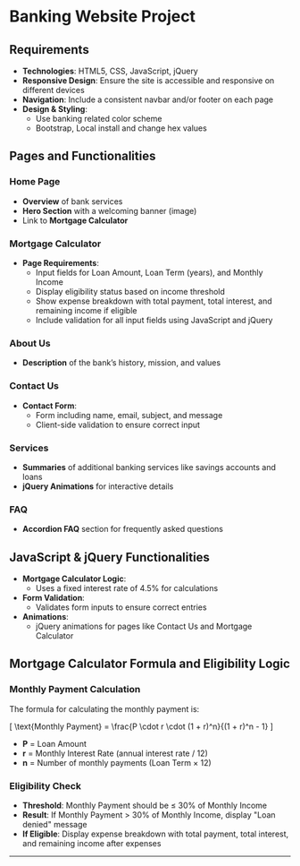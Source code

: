 # Banking Website Project

## Requirements

- **Technologies**: HTML5, CSS, JavaScript, jQuery
- **Responsive Design**: Ensure the site is accessible and responsive on different devices
- **Navigation**: Include a consistent navbar and/or footer on each page
- **Design & Styling**:
  - Use banking related color scheme
  - Bootstrap, Local install and change hex values

## Pages and Functionalities

### Home Page

- **Overview** of bank services
- **Hero Section** with a welcoming banner (image)
- Link to **Mortgage Calculator**

### Mortgage Calculator

- **Page Requirements**:
  - Input fields for Loan Amount, Loan Term (years), and Monthly Income
  - Display eligibility status based on income threshold
  - Show expense breakdown with total payment, total interest, and remaining income if eligible
  - Include validation for all input fields using JavaScript and jQuery

### About Us

- **Description** of the bank’s history, mission, and values

### Contact Us

- **Contact Form**:
  - Form including name, email, subject, and message
  - Client-side validation to ensure correct input

### Services

- **Summaries** of additional banking services like savings accounts and loans
- **jQuery Animations** for interactive details

### FAQ

- **Accordion FAQ** section for frequently asked questions

## JavaScript & jQuery Functionalities

- **Mortgage Calculator Logic**:
  - Uses a fixed interest rate of 4.5% for calculations
- **Form Validation**:
  - Validates form inputs to ensure correct entries
- **Animations**:
  - jQuery animations for pages like Contact Us and Mortgage Calculator

## Mortgage Calculator Formula and Eligibility Logic

### Monthly Payment Calculation

The formula for calculating the monthly payment is:

\[
\text{Monthly Payment} = \frac{P \cdot r \cdot (1 + r)^n}{(1 + r)^n - 1}
\]

- **P** = Loan Amount
- **r** = Monthly Interest Rate (annual interest rate / 12)
- **n** = Number of monthly payments (Loan Term × 12)

### Eligibility Check

- **Threshold**: Monthly Payment should be ≤ 30% of Monthly Income
- **Result**: If Monthly Payment > 30% of Monthly Income, display "Loan denied" message
- **If Eligible**: Display expense breakdown with total payment, total interest, and remaining income after expenses

---
